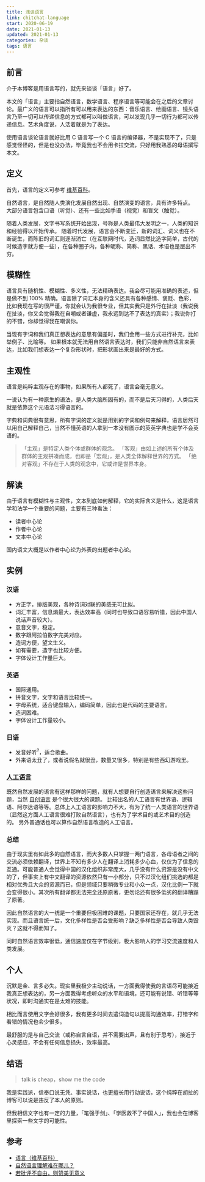 ```yaml
---
title: 浅谈语言
link: chitchat-language
start: 2020-06-19
date: 2021-01-13
updated: 2021-01-13
categories: 杂谈
tags: 语言
---
```


## 前言

介于本博客是用语言写的，就先来谈谈「语言」好了。

本文的「语言」主要指自然语言，数学语言、程序语言等可能会在之后的文章讨论。最广义的语言可以指所有可以用来表达的东西：音乐语言、绘画语言、镜头语言乃至一切可以传递信息的方式都可以叫做语言，可以发现几乎一切行为都可以传递信息。艺术角度说，人活着就是为了表达。

使用语言谈论语言就好比用 C 语言写一个 C 语言的编译器，不是实现不了，只是感觉怪怪的，但是也没办法，毕竟我也不会用卡拉交流，只好用我熟悉的母语撰写本文。

<!-- more -->

## 定义

首先，语言的定义可参考 [维基百科](https://zh.wikipedia.org/wiki/%E8%AF%AD%E8%A8%80)。

自然语言，是自然随人类演化发展自然出现、自然演变的语言，具有许多特点。
大部分语言包含口语（听觉）、还有一些比如手语（视觉）和盲文（触觉）。

随着人类发展，文字书写系统开始出现，号称是人类最伟大发明之一，人类的知识和经验得以开始传承。
随着时代发展，语言会不断变迁，新的词汇、词义也在不断诞生，而陈旧的词汇则逐渐消亡（在互联网时代，造词显然比造字简单，古代的时候造字就方便一些），在各种圈子内，各种昵称、简称、黑话、术语也是层出不穷。

## 模糊性

语言具有随机性、模糊性、多义性，无法精确表达。我会尽可能用准确的表述，但是做不到 100% 精确。语言除了词汇本身的含义还具有各种感情、褒贬、色彩，比如我现在写的很严谨，你就会认为我很专业，但其实我只是外行在扯淡（我说我在扯淡，你又会觉得我在自嘲或者谦虚，我永远到达不了表达的真实）；我说你打的不错，你却觉得我在嘲讽你。

当现有字词和我们真正想表达的意思有偏差时，我们会用一些方式进行补充，比如举例子、比喻等。
如果根本就无法用自然语言表达时，我们只能非自然语言来表达，比如我们想表达一个复杂形状时，把形状画出来是最好的方式。

## 主观性

语言是纯粹主观存在的事物，如果所有人都死了，语言会毫无意义。

一说认为有一种原生的语法，是人类大脑所固有的，而不是后天习得的，人类后天就是依靠这个元语法习得语言的。

字典和词典很有意思，所有字词的定义就是用别的字词和例句来解释，语言居然可以用自己解释自己，当然不懂英语的人拿到一本没有图示的英英字典也是学不会英语的。

>「主观」是特定人类个体或群体的观念。
>「客观」由如上述的所有个体及群体的主观拼凑而成，也即是「宏观」，是人类全体解释世界的方式。
>「绝对客观」不存在于人类的观念中，它或许是世界本身。

## 解读

由于语言有模糊性与主观性，文本到底如何解释，它的实际含义是什么，这是语言学和法学一个重要的问题，主要有三种看法：

- 读者中心论
- 作者中心论
- 文本中心论

国内语文大概是以作者中心论为外表的出题者中心论。

## 实例

### 汉语

- 方正字，排版美观，各种诗词对联的美感无可比拟。
- 词汇丰富，信息熵最大，表达效率高（同时也导致口语容易听错，因此中国人说话声音较大）。
- 意音文字，稳定。
- 数字跟阿拉伯数字完美对应。
- 造词方便，望文生义。
- 如有需要，造字也比较方便。
- 字体设计工作量巨大。

### 英语

- 国际通用。
- 拼音文字，文字和语言比较统一。
- 字母系统，适合键盘输入，编码简单，因此也是代码的主要语言。
- 造词困难。
- 字体设计工作量较小。

### 日语

- 发音好听<sup>?</sup>，适合歌曲。
- 外来语太丑了，或者说假名就很丑，数量又很多，特别是有些西幻游戏里。

### [人工语言](https://zh.wikipedia.org/wiki/%E4%BA%BA%E5%B7%A5%E8%AA%9E%E8%A8%80)

既然自然发展的语言有这样那样的问题，就有人想要自行创造语言来解决这些问题，当然 [自创语言](https://www.zhihu.com/question/20794275) 是个很大很大的课题。
比较出名的人工语言有世界语、逻辑语、阿尔达语等等。总体上人工语言的影响力不大，有为了统一人类语言的世界语（显然这方面人工语言很难打败自然语言），也有为了学术目的或艺术目的创造的。
另外普通话也可以算作自然语言改造的人工语言。

### 总结

由于现实里有如此多的自然语言，而大多数人只掌握一两门语言，各母语者之间的交流必须依赖翻译，世界上不知有多少人在翻译上消耗多少心血，仅仅为了信息的互通。可能普通人会觉得中国的汉化组织非常庞大，几乎没有什么资源是没有中文的了，但事实上有中文翻译的资源依然只有一小部分，只不过汉化组们挑选的都是相对优秀且大众的资源而已，但是领域只要稍微专业和小众一点，汉化比例一下就会变得很小。其次所有翻译都无法完全还原原著，更勿论还有很多低劣的翻译糟蹋了原著。

因此自然语言的大一统是一个重要但极困难的课题，只要国家还存在，就几乎无法实现。而且语言统一后，文化多样性是否会受影响？缺乏多样性是否会导致人类毁灭？这就不得而知了。

同时自然语言效率很低，通信速度仅在字节级别，极大影响人的学习交流速度和人类发展。

## 个人

沉默是金、言多必失。现实里我极少主动说话，一方面我得使我的言语尽可能接近我真正想表达的，另一方面我得考虑听众的水平和语境，还可能有说错、听错等等状况，即时沟通实在是太难的技能。

相比而言使用文字会好很多，我有更多时间去遣词造句以提高沟通效率，打错字和看错的情况也会少很多。

最舒服的是与自己交流（或称自言自语，并不需要出声，且有别于思考），接近于心灵感应，不会有任何信息损失，效率最高。

## 结语

> talk is cheap，show me the code

我是实践派，信奉口说无凭、事实说话，也更擅长用行动说话，这个纯粹在胡扯的博客可以说是违反了本人的原则。

但我相信文字也有一定的力量，「笔强于剑」、「学医救不了中国人」，我也会在博客里探索一些文字的可能性。

## 参考

- [语言（维基百科）](https://zh.wikipedia.org/wiki/%E8%AA%9E%E8%A8%80)
- [自然语言理解难在哪儿？](https://zhuanlan.zhihu.com/p/96801863)
- [若批评不自由，则赞美无意义](https://www.zhihu.com/question/317692887/answer/1124340839)
